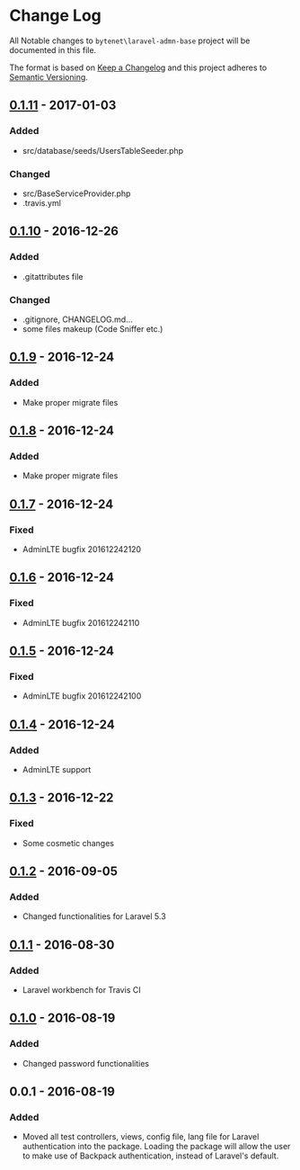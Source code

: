 # Change Log

All Notable changes to `bytenet\laravel-admn-base` project will be documented in this file.


The format is based on [Keep a Changelog](http://keepachangelog.com/) and this project adheres to [Semantic Versioning](http://semver.org/).


## [0.1.11] - 2017-01-03
### Added
- src/database/seeds/UsersTableSeeder.php

### Changed
- src/BaseServiceProvider.php
- .travis.yml

## [0.1.10] - 2016-12-26
### Added
- .gitattributes file

### Changed
- .gitignore, CHANGELOG.md...
- some files makeup (Code Sniffer etc.)

## [0.1.9] - 2016-12-24
### Added
- Make proper migrate files

## [0.1.8] - 2016-12-24
### Added
- Make proper migrate files

## [0.1.7] - 2016-12-24
### Fixed
- AdminLTE bugfix 201612242120

## [0.1.6] - 2016-12-24
### Fixed
- AdminLTE bugfix 201612242110

## [0.1.5] - 2016-12-24
### Fixed
- AdminLTE bugfix 201612242100

## [0.1.4] - 2016-12-24
### Added
- AdminLTE support

## [0.1.3] - 2016-12-22
### Fixed
- Some cosmetic changes

## [0.1.2] - 2016-09-05
### Added
- Changed functionalities for Laravel 5.3

## [0.1.1] - 2016-08-30
### Added
- Laravel workbench for Travis CI

## [0.1.0] - 2016-08-19
### Added
- Changed password functionalities

## 0.0.1 - 2016-08-19
### Added
- Moved all test controllers, views, config file, lang file for Laravel authentication into the package. Loading the package will allow the user to make use of Backpack authentication, instead of Laravel's default.

[0.1.11]: https://github.com/ByteNet-Serbia/laravel-admin-base/compare/v0.1.10...v0.1.11
[0.1.10]: https://github.com/ByteNet-Serbia/laravel-admin-base/compare/v0.1.9...v0.1.10
[0.1.9]: https://github.com/ByteNet-Serbia/laravel-admin-base/compare/v0.1.8...v0.1.9
[0.1.8]: https://github.com/ByteNet-Serbia/laravel-admin-base/compare/v0.1.7...v0.1.8
[0.1.7]: https://github.com/ByteNet-Serbia/laravel-admin-base/compare/v0.1.6...v0.1.7
[0.1.6]: https://github.com/ByteNet-Serbia/laravel-admin-base/compare/v0.1.5...v0.1.6
[0.1.5]: https://github.com/ByteNet-Serbia/laravel-admin-base/compare/v0.1.4...v0.1.5
[0.1.4]: https://github.com/ByteNet-Serbia/laravel-admin-base/compare/v0.1.3...v0.1.4
[0.1.3]: https://github.com/ByteNet-Serbia/laravel-admin-base/compare/v0.1.2...v0.1.3
[0.1.2]: https://github.com/ByteNet-Serbia/laravel-admin-base/compare/v0.1.1...v0.1.2
[0.1.1]: https://github.com/ByteNet-Serbia/laravel-admin-base/compare/v0.1.0...v0.1.1
[0.1.0]: https://github.com/ByteNet-Serbia/laravel-admin-base/compare/v0.0.1...v0.1.0
